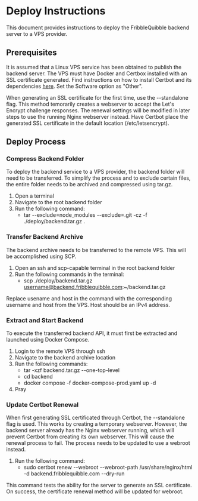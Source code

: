 # Deploy Instructions

This document provides instructions to deploy the FribbleQuibble backend server to a VPS provider.

## Prerequisites

It is assumed that a Linux VPS service has been obtained to publish the backend server. The VPS must have Docker and Certbox installed with an SSL certificate generated. Find instructions on how to install Certbot and its dependencies [here](https://certbot.eff.org/). Set the Software option as "Other".

When generating an SSL certificate for the first time, use the --standalone flag. This method temorarily creates a webserver to accept the Let's Encrypt challenge responses. The renewal settings will be modified in later steps to use the running Nginx webserver instead. Have Certbot place the generated SSL certificate in the default location (/etc/letsencrypt).

## Deploy Process

### Compress Backend Folder

To deploy the backend service to a VPS provider, the backend folder will need to be transferred. To simplify the process and to exclude certain files, the entire folder needs to be archived and compressed using tar.gz.

1. Open a terminal
2. Navigate to the root backend folder
3. Run the following command:
   - tar --exclude=node_modules --exclude=.git -cz -f ./deploy/backend.tar.gz .

### Transfer Backend Archive

The backend archive needs to be transferred to the remote VPS. This will be accomplished using SCP.

1. Open an ssh and scp-capable terminal in the root backend folder
2. Run the following commands in the terminal:
   - scp ./deploy/backend.tar.gz username@backend.fribblequibble.com:~/backend.tar.gz

Replace usename and host in the command with the corresponding username and host from the VPS. Host should be an IPv4 address.

### Extract and Start Backend

To execute the transferred backend API, it must first be extracted and launched using Docker Compose.

1. Login to the remote VPS through ssh
2. Navigate to the backend archive location
3. Run the following commands:
   - tar -xzf backend.tar.gz --one-top-level
   - cd backend
   - docker compose -f docker-compose-prod.yaml up -d
4. Pray

### Update Certbot Renewal

When first generating SSL certificated through Certbot, the --standalone flag is used. This works by creating a temporary webserver. However, the backend server already has the Nginx webserver running, which will prevent Certbot from creating its own webserver. This will cause the renewal process to fail. The process needs to be updated to use a webroot instead.

1. Run the following command:
   - sudo certbot renew --webroot --webroot-path /usr/share/nginx/html -d backend.fribblequibble.com --dry-run

This command tests the ability for the server to generate an SSL certificate. On success, the certificate renewal method will be updated for webroot.

